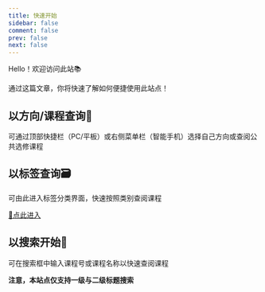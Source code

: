 ```yaml
---
title: 快速开始
sidebar: false
comment: false
prev: false
next: false
---
```


Hello！欢迎访问此站📚

通过这篇文章，你将快速了解如何便捷使用此站点！

## 以方向/课程查询🏫

可通过顶部快捷栏（PC/平板）或右侧菜单栏（智能手机）选择自己方向或查阅公共选修课程

## 以标签查询🗃️

可由此进入标签分类界面，快速按照类别查阅课程

[📑点此进入](../tag)

## 以搜索开始🔎

可在搜索框中输入课程号或课程名称以快速查阅课程

**注意，本站点仅支持一级与二级标题搜索**
